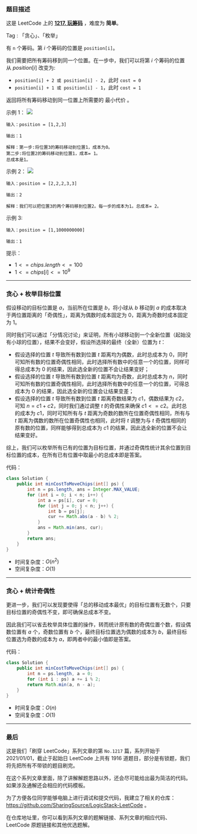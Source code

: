 ### 题目描述

这是 LeetCode 上的 **[1217. 玩筹码](https://leetcode.cn/problems/minimum-cost-to-move-chips-to-the-same-position/solution/by-ac_oier-j6js/)** ，难度为 **简单**。

Tag : 「贪心」、「枚举」



有 `n` 个筹码。第 $i$ 个筹码的位置是 `position[i]`。

我们需要把所有筹码移到同一个位置。在一步中，我们可以将第 $i$ 个筹码的位置从 $position[i]$ 改变为:

* `position[i] + 2 或 position[i] - 2`，此时 `cost = 0`
* `position[i] + 1 或 position[i] - 1`，此时 `cost = 1`

返回将所有筹码移动到同一位置上所需要的 最小代价 。

示例 1：
![](https://assets.leetcode.com/uploads/2020/08/15/chips_e1.jpg)
```
输入：position = [1,2,3]

输出：1

解释：第一步:将位置3的筹码移动到位置1，成本为0。
第二步:将位置2的筹码移动到位置1，成本= 1。
总成本是1。
```
示例 2：
![](https://assets.leetcode.com/uploads/2020/08/15/chip_e2.jpg)
```
输入：position = [2,2,2,3,3]

输出：2

解释：我们可以把位置3的两个筹码移到位置2。每一步的成本为1。总成本= 2。
```
示例 3:
```
输入：position = [1,1000000000]

输出：1
```

提示：
* $1 <= chips.length <= 100$
* $1 <= chips[i] <= 10^9$

---

### 贪心 + 枚举目标位置

假设移动的目标位置是 $a$，当前所在位置是 $b$，将小球从 $b$ 移动到 $a$ 的成本取决于两位置距离的「奇偶性」，距离为偶数时成本固定为 $0$，距离为奇数时成本固定为 $1$。

同时我们可以通过「分情况讨论」来证明，所有小球移动到一个全新位置（起始没有小球的位置），结果不会变好，假设所选择的最终（全新）位置为 $t$：

* 假设选择的位置 $t$ 导致所有数到位置 $t$ 距离均为偶数，此时总成本为 $0$，同时可知所有数的位置奇偶性相同，此时选择所有数中的任意一个的位置，同样可得总成本为 $0$ 的结果，因此选全新的位置不会让结果变好；
* 假设选择的位置 $t$ 导致所有数到位置 $t$ 距离均为奇数，此时总成本为 $n$，同时可知所有数的位置奇偶性相同，此时选择所有数中的任意一个的位置，可得总成本为 $0$ 的结果，因此选全新的位置会让结果变差；
* 假设选择的位置 $t$ 导致所有数到位置 $t$ 距离奇数结果为 $c1$，偶数结果为 $c2$，可知 $n = c1 + c2$，同时我们通过调整 $t$ 的奇偶性来确保 $c1 <= c2$。此时总的成本为 $c1$，同时可知所有与 $t$ 距离为奇数的数所在位置奇偶性相同，所有与 $t$ 距离为偶数的数所在位置奇偶性也相同，此时将 $t$ 调整为与 $t$ 奇偶性相同的原有数的位置，同样能够得到总成本为 $c1$ 的结果，因此选全新的位置不会让结果变好。

综上，我们可以枚举所有已有的位置为目标位置，并通过奇偶性统计其余位置到目标位置的成本，在所有已有位置中取最小的总成本即是答案。

代码：
```java
class Solution {
    public int minCostToMoveChips(int[] ps) {
        int n = ps.length, ans = Integer.MAX_VALUE;
        for (int i = 0; i < n; i++) {
            int a = ps[i], cur = 0;
            for (int j = 0; j < n; j++) {
                int b = ps[j];
                cur += Math.abs(a - b) % 2;
            }
            ans = Math.min(ans, cur);
        }
        return ans;
    }
}
```
* 时间复杂度：$O(n^2)$
* 空间复杂度：$O(1)$

---

### 贪心 + 统计奇偶性

更进一步，我们可以发现要使得「总的移动成本最优」的目标位置有无数个，只要目标位置的奇偶性不变，即可确保总成本不变。

因此我们可以省去枚举具体位置的操作，转而统计原有数的奇偶位置个数，假设偶数位置有 $a$ 个，奇数位置有 $b$ 个，最终目标位置选为偶数的成本为 $b$，最终目标位置选为奇数的成本为 $a$，即两者中的最小值即是答案。

代码：
```java
class Solution {
    public int minCostToMoveChips(int[] ps) {
        int n = ps.length, a = 0;
        for (int i : ps) a += i % 2;
        return Math.min(a, n - a);
    }
}
```
* 时间复杂度：$O(n)$
* 空间复杂度：$O(1)$

---

### 最后

这是我们「刷穿 LeetCode」系列文章的第 `No.1217` 篇，系列开始于 2021/01/01，截止于起始日 LeetCode 上共有 1916 道题目，部分是有锁题，我们将先把所有不带锁的题目刷完。

在这个系列文章里面，除了讲解解题思路以外，还会尽可能给出最为简洁的代码。如果涉及通解还会相应的代码模板。

为了方便各位同学能够电脑上进行调试和提交代码，我建立了相关的仓库：https://github.com/SharingSource/LogicStack-LeetCode 。

在仓库地址里，你可以看到系列文章的题解链接、系列文章的相应代码、LeetCode 原题链接和其他优选题解。

